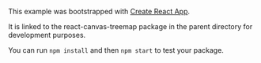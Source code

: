 This example was bootstrapped with [Create React App](https://github.com/facebook/create-react-app).

It is linked to the react-canvas-treemap package in the parent directory for development purposes.

You can run `npm install` and then `npm start` to test your package.
